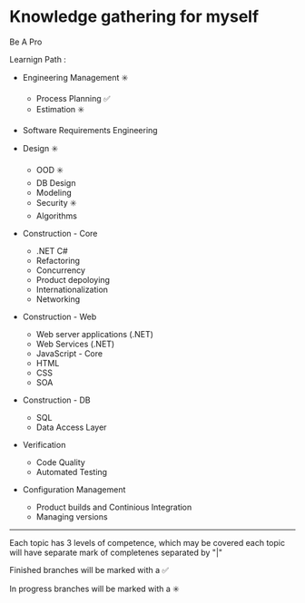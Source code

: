 # **Knowledge gathering for myself**

Be A Pro

Learnign Path : 

- Engineering Management :eight_spoked_asterisk:
    - Process Planning  :white_check_mark:
    - Estimation  :eight_spoked_asterisk:
    
- Software Requirements Engineering

- Design :eight_spoked_asterisk:
    - OOD :eight_spoked_asterisk:
    - DB Design 
    - Modeling
    - Security :eight_spoked_asterisk:
    - Algorithms
    
- Construction - Core 
    - .NET C#
    - Refactoring
    - Concurrency
    - Product depoloying
    - Internationalization
    - Networking

- Construction - Web
    - Web server applications (.NET)
    - Web Services (.NET)
    - JavaScript - Core
    - HTML
    - CSS
    - SOA
    
- Construction - DB
    - SQL
    - Data Access Layer

- Verification
    - Code Quality
    - Automated Testing

- Configuration Management
    - Product builds and Continious Integration
    - Managing versions


------------------------------------------------------------------------

Each topic has 3 levels of competence, which may be covered
each topic will have separate mark of completenes separated by "|"

Finished branches will be marked with a :white_check_mark:

In progress branches will be marked with a :eight_spoked_asterisk:
